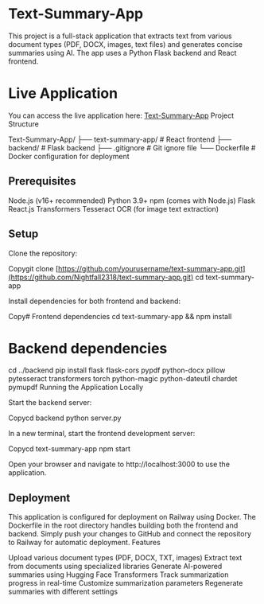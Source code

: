 # Text-Summary-App

This project is a full-stack application that extracts text from various document types (PDF, DOCX, images, text files) and generates concise summaries using AI. The app uses a Python Flask backend and React frontend.
# Live Application

You can access the live application here: [Text-Summary-App](https://text-summary-app-production.up.railway.app/)
Project Structure

Text-Summary-App/
├── text-summary-app/  # React frontend
├── backend/          # Flask backend
├── .gitignore        # Git ignore file
└── Dockerfile        # Docker configuration for deployment

## Prerequisites

Node.js (v16+ recommended)
Python 3.9+
npm (comes with Node.js)
Flask
React.js
Transformers
Tesseract OCR (for image text extraction)

## Setup

Clone the repository:

Copygit clone [https://github.com/yourusername/text-summary-app.git](https://github.com/Nightfall2318/text-summary-app.git)
cd text-summary-app

Install dependencies for both frontend and backend:

Copy# Frontend dependencies
cd text-summary-app && npm install

# Backend dependencies
cd ../backend
pip install flask flask-cors pypdf python-docx pillow pytesseract transformers torch python-magic python-dateutil chardet pymupdf
Running the Application Locally

Start the backend server:

Copycd backend
python server.py

In a new terminal, start the frontend development server:

Copycd text-summary-app
npm start

Open your browser and navigate to http://localhost:3000 to use the application.

## Deployment
This application is configured for deployment on Railway using Docker. The Dockerfile in the root directory handles building both the frontend and backend.
Simply push your changes to GitHub and connect the repository to Railway for automatic deployment.
Features

Upload various document types (PDF, DOCX, TXT, images)
Extract text from documents using specialized libraries
Generate AI-powered summaries using Hugging Face Transformers
Track summarization progress in real-time
Customize summarization parameters
Regenerate summaries with different settings
